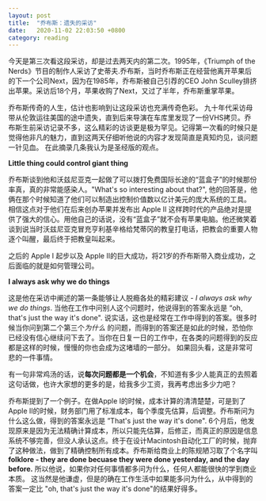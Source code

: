 ```yaml
---
layout: post
title:  "乔布斯：遗失的采访"
date:   2020-11-02 22:03:50 +0800
category: reading
---
```


今天是第三次看这段采访，却是过去两天内的第二次。1995年，《Triumph of the Nerds》节目的制作人采访了史蒂夫.乔布斯，当时乔布斯正在经营他离开苹果后的下一个公司Next，因为在1985年，乔布斯被自己引荐的CEO John Sculley排挤出苹果。采访后18个月，苹果收购了Next，又过了半年，乔布斯重掌苹果。

乔布斯传奇的人生，估计也影响到让这段采访也充满传奇色彩。 九十年代采访母带从伦敦运往美国的途中遗失，直到后来导演在车库里发现了一份VHS拷贝。乔布斯生前采访记录不多，这么精彩的访谈更是极为罕见。记得第一次看的时候只是觉得他非凡的魅力，直到这两天仔细听他说的内容才发现简直是真知灼见，谈问题一针见血。 在此摘录几条我认为是圣经版的观点。 

**Little thing could control giant thing**

乔布斯谈到他和沃兹尼亚克一起做了可以拨打免费国际长途的“蓝盒子”的时候那份率真，真的非常能感染人。"What's so interesting about that?", 他的回答是，他俩在那个时候知道了他们可以制造出控制价值数以亿计美元的庞大系统的工具。 相信这点对于他们在后来创办苹果并发布出 Apple II 这样跨时代的产品绝对是提供了强大的信心。用他自己的话说，没有“蓝盒子”就不会有苹果电脑。他还微笑着谈到说当时沃兹尼亚克冒充亨利基辛格给梵蒂冈的教皇打电话，把教会的重要人物逐个叫醒，最后终于把教皇叫起来。 

之后的 Apple I 起步以及 Apple II的巨大成功，将21岁的乔布斯带入商业成功，之后面临的就是如何管理公司。 

**I always ask why we do things**

这是他在采访中阐述的第一条能够让人脱瘾各处的精彩建议 - *I always ask why we do things*. 当他在工作中问别人这个问题时，他说得到的答案永远是 “oh, that's just the way it's done". 说实话，这也是经常在工作中得到的答案。很多时候当你问到第二个第三个*为什么* 的问题，而得到的答案还是如此的时候，恐怕你已经没有信心继续问下去了。当你在日复一日的工作中，在各类的问题得到的反应都是这样的时候，慢慢的你也会成为这堵墙的一部分。 如果回头看，这是非常可悲的一件事情。

有一句非常鸡汤的话，说**每次问题都是一个机会**，不知道有多少人能真正的去照着这句话做，也许大家想的更多的是，给我多少工资，我再考虑出多少力吧？

乔布斯提到了一个例子。在做Apple I的时候，成本计算的清清楚楚，可是到了Apple II的时候，财务部门用了标准成本，每个季度先估算，后调整。乔布斯问为什么这么做，得到的答案永远是 ”That's just the way it's done". 6个月后，他发现原来是因为无法精确计算成本，所以只能先估算，后修正，而真正的原因是信息系统不够完善，但没人承认这点。终于在设计Macintosh自动化工厂的时候，抛弃了这种做法，做到了精确控制所有成本。乔布斯给商业上的陈规陋习取了个名字叫 **folklore - they are done becuase they were done yesterday, and the day before.** 所以他说，如果你对任何事情都多问为什么，任何人都能很快的学到商业本质。 这当然是他谦虚，但是的确在工作生活中如果能多问为什么，从中得到的答案一定比 "oh, that's just the way it's done"的结果好得多。
